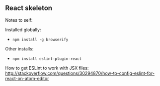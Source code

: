 ## React skeleton ##


Notes to self:

Installed globally:
- ```npm install -g browserify```

Other installs:
- ```npm install eslint-plugin-react```

How to get ESLint to work with JSX files:
http://stackoverflow.com/questions/30294870/how-to-config-eslint-for-react-on-atom-editor
